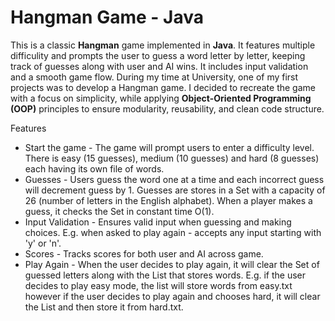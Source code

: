 # Hangman Game - Java
This is a classic **Hangman** game implemented in **Java**. It features multiple difficulity and prompts the user to guess a word letter by letter, keeping track of guesses along with user and AI wins. It includes input validation and a smooth game flow.
During my time at University, one of my first projects was to develop a Hangman game. I decided to recreate the game with a focus on simplicity, while applying **Object-Oriented Programming (OOP)** principles to ensure modularity, reusability, and clean code structure.

Features
- Start the game - The game will prompt users to enter a difficulty level. There is easy (15 guesses), medium (10 guesses) and hard (8 guesses) each having its own file of words.
- Guesses - Users guess the word one at a time and each incorrect guess will decrement guess by 1. Guesses are stores in a Set with a capacity of 26 (number of letters in the English alphabet). When a player makes a guess, it checks the Set in constant time O(1).
- Input Validation - Ensures valid input when guessing and making choices. E.g. when asked to play again - accepts any input starting with 'y' or 'n'.
- Scores - Tracks scores for both user and AI across game.
- Play Again - When the user decides to play again, it will clear the Set of guessed letters along with the List that stores words. E.g. if the user decides to play easy mode, the list will store words from easy.txt however if the user decides to play again and chooses hard, it will clear the List and then store it from hard.txt.
